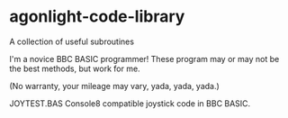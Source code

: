 # agonlight-code-library
A collection of useful subroutines

I'm a novice BBC BASIC programmer!  These program may or may not be the best methods, but work for me.

(No warranty, your mileage may vary, yada, yada, yada.)

JOYTEST.BAS
Console8 compatible joystick code in BBC BASIC.
